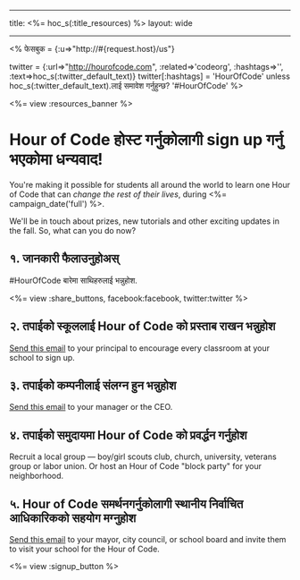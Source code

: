 * * *

title: <%= hoc_s(:title_resources) %> layout: wide

* * *

<% फेसबुक = {:u=>"http://#{request.host}/us"}

twitter = {:url=>"http://hourofcode.com", :related=>'codeorg', :hashtags=>'', :text=>hoc_s(:twitter_default_text)} twitter[:hashtags] = 'HourOfCode' unless hoc_s(:twitter_default_text).लाई समावेश गर्नुहुन्छ? '#HourOfCode' %>

<%= view :resources_banner %>

# Hour of Code होस्ट गर्नुकोलागी sign up गर्नु भएकोमा धन्यवाद!

You're making it possible for students all around the world to learn one Hour of Code that can *change the rest of their lives*, during <%= campaign_date('full') %>.

We'll be in touch about prizes, new tutorials and other exciting updates in the fall. So, what can you do now?

## १. जानकारी फैलाउनुहोअस्

#HourOfCode बारेमा साथिहरुलाई भन्नुहोश.

<%= view :share_buttons, facebook:facebook, twitter:twitter %>

## २. तपाईको स्कूललाई Hour of Code को प्रस्ताब राखन भन्नुहोश

[Send this email](<%= resolve_url('/resources#email') %>) to your principal to encourage every classroom at your school to sign up.

## ३. तपाईको कम्पनीलाई संलग्न हुन भन्नुहोश

[Send this email](<%= resolve_url('/resources#email') %>) to your manager or the CEO.

## ४. तपाईको समुदायमा Hour of Code को प्रवर्द्धन गर्नुहोश

Recruit a local group — boy/girl scouts club, church, university, veterans group or labor union. Or host an Hour of Code "block party" for your neighborhood.

## ५. Hour of Code समर्थनगर्नुकोलागी स्थानीय निर्वाचित आधिकारिकको सहयोग मग्नुहोश

[Send this email](<%= resolve_url('/resources#politicians') %>) to your mayor, city council, or school board and invite them to visit your school for the Hour of Code.

<%= view :signup_button %>